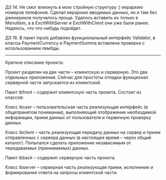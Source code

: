 ДЗ 14. Не смог впихнуть в мою стройную структуру :) иерархию номеров телефонов. Сделал иерархию вводимых данных, но и там без дженериков получалось проще. Удалось вставить их только в MenuItem, а в ExchWithServer и ExchWithClient они уже были ранее. Надеюсь, что что-нибудь подойдет.

ДЗ 16. В пакет inputs добавлен функциональный интерфейс Validator, в классы PaymentCurrency и PaymentSumma вставлена проверка с использованием лямбды.
__________________________
Краткое описание проекта:

Проект разделен на две части – клиентскую и серверную. Это два отдельных приложения. Сейчас для простоты отладки функционал серверной части запускается из клиентской.

Пакет ibfront – содержит клиентскую часть проекта. Состоит из классов:

Класс ibuser – пользовательская часть реализующая интерфейс (в общепринятом понимании), выполняющий отображение необходимой информации, прием данных от пользователя и первичную проверку данных.

Класс ibclient – часть реализующая передачу данных на сервер и прием отправленных с сервера данных (в настоящее время – через общий каталог). Попытался сделать приложение независимым от передаваемых (принимаемых) данных.
 
Пакет ibback – содержит серверную часть проекта.

Класс ibserver – серверная часть реализующая прием, исполнение и формирование ответа на запросы клиентской части.


